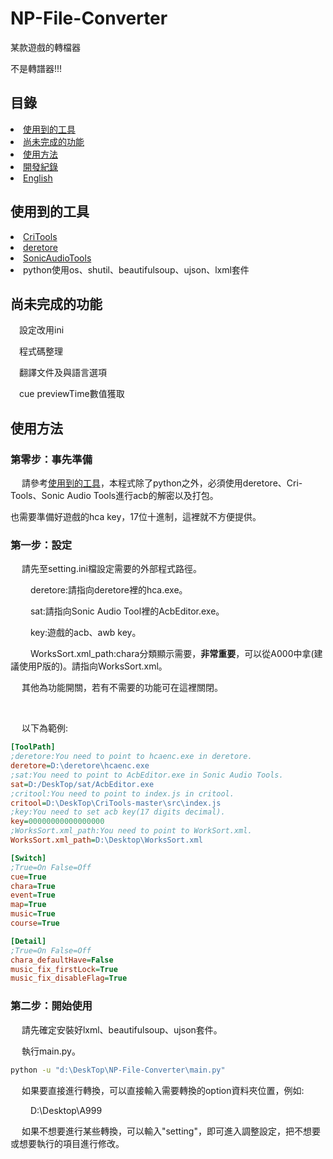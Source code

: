 # NP-File-Converter

<p>某款遊戲的轉檔器</p>

<p>不是轉譜器!!!<p>

## 目錄

<li><a href="#使用到的工具">使用到的工具</a></li>
<li><a href="#尚未完成的功能">尚未完成的功能</a></li>
<li><a href="#使用方法">使用方法</a></li>
<li><a href="CHANGELOG.md">開發紀錄</a></li>
<li><a href="EN_README.md">English</a></li>

## 使用到的工具

<li><a href="https://github.com/kohos/CriTools">CriTools</a></li>
<li><a href="https://github.com/OpenCGSS/DereTore">deretore</a></li>
<li><a href="https://github.com/blueskythlikesclouds/SonicAudioTools">SonicAudioTools</a></li>
<li>python使用os、shutil、beautifulsoup、ujson、lxml套件</li>

## 尚未完成的功能

<p>

&emsp;設定改用ini

&emsp;程式碼整理

&emsp;翻譯文件及與語言選項

&emsp;cue previewTime數值獲取
</p>

## 使用方法

### 第零步：事先準備

<p> 

&emsp; 請參考<a href="#使用到的工具">使用到的工具</a>，本程式除了python之外，必須使用deretore、Cri-Tools、Sonic Audio Tools進行acb的解密以及打包。

也需要準備好遊戲的hca key，17位十進制，這裡就不方便提供。

</p>

### 第一步：設定


<p>
	
&emsp; 請先至setting.ini檔設定需要的外部程式路徑。

&emsp;&emsp; deretore:請指向deretore裡的hca.exe。

&emsp;&emsp; sat:請指向Sonic Audio Tool裡的AcbEditor.exe。 

&emsp;&emsp; key:遊戲的acb、awb key。

&emsp;&emsp; WorksSort.xml_path:chara分類顯示需要，**非常重要**，可以從A000中拿(建議使用P版的)。請指向WorksSort.xml。

&emsp; 其他為功能開關，若有不需要的功能可在這裡關閉。

</p>
<br />
<p>
&emsp; 以下為範例:

```ini
[ToolPath]
;deretore:You need to point to hcaenc.exe in deretore.
deretore=D:\deretore\hcaenc.exe
;sat:You need to point to AcbEditor.exe in Sonic Audio Tools.
sat=D:/DeskTop/sat/AcbEditor.exe
;critool:You need to point to index.js in critool.
critool=D:\DeskTop\CriTools-master\src\index.js
;key:You need to set acb key(17 digits decimal).
key=00000000000000000
;WorksSort.xml_path:You need to point to WorkSort.xml.
WorksSort.xml_path=D:\Desktop\WorksSort.xml

[Switch]
;True=On False=Off
cue=True
chara=True
event=True
map=True
music=True
course=True

[Detail]
;True=On False=Off
chara_defaultHave=False
music_fix_firstLock=True
music_fix_disableFlag=True
```
</p>

### 第二步：開始使用

<p>
&emsp; 請先確定安裝好lxml、beautifulsoup、ujson套件。

&emsp; 執行main.py。
	
```cmd	
python -u "d:\DeskTop\NP-File-Converter\main.py"
```
	
&emsp; 如果要直接進行轉換，可以直接輸入需要轉換的option資料夾位置，例如:

&emsp;&emsp; D:\Desktop\A999
	
&emsp; 如果不想要進行某些轉換，可以輸入"setting"，即可進入調整設定，把不想要或想要執行的項目進行修改。

</p>

